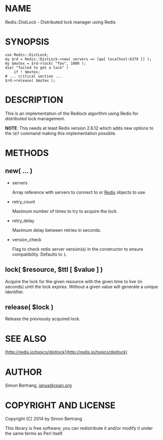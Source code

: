 # NAME

Redis::DistLock - Distributed lock manager using Redis

# SYNOPSIS

    use Redis::DistLock;
    my $rd = Redis::DistLock->new( servers => [qw[ localhost:6379 ]] );
    my $mutex = $rd->lock( "foo", 1000 );
    die( "failed to get a lock" )
        if ! $mutex;
    # ... critical section ...
    $rd->release( $mutex );

# DESCRIPTION

This is an implementation of the Redlock algorithm using Redis for distributed
lock management.

**NOTE**: This needs at least Redis version 2.6.12 which adds new options
to the `SET` command making this implementation possible.

# METHODS

## new( ... )

- servers

    Array reference with servers to connect to or [Redis](https://metacpan.org/pod/Redis) objects to use.

- retry\_count

    Maximum number of times to try to acquire the lock.

- retry\_delay

    Maximum delay between retries in seconds.

- version\_check

    Flag to check redis server version(s) in the constructor to ensure compatibility. Defaults to `1`.

## lock( $resource, $ttl \[ $value \] )

Acquire the lock for the given resource with the given time to live (in seconds)
until the lock expires. Without a given value will generate a unique identifier.

## release( $lock )

Release the previously acquired lock.

# SEE ALSO

[http://redis.io/topics/distlock](http://redis.io/topics/distlock)

# AUTHOR

Simon Bertrang, <janus@cpan.org>

# COPYRIGHT AND LICENSE

Copyright (C) 2014 by Simon Bertrang

This library is free software; you can redistribute it and/or modify
it under the same terms as Perl itself.
